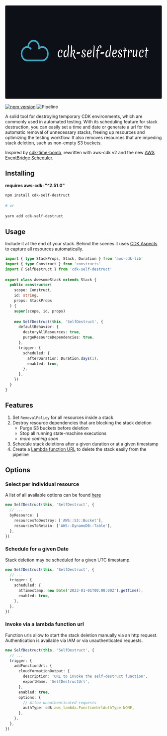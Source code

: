 <p align="center">
 <img src="logo.png" alt="vacuum" height="300px"/>
</p>

[![npm version](https://badge.fury.io/js/cdk-self-destruct.svg)](https://badge.fury.io/js/cdk-self-destruct)
![Pipeline](https://github.com/NimmLor/cdk-self-destruct/actions/workflows/release.yml/badge.svg)

A solid tool for destroying temporary CDK environments, which are commonly used in automated testing. With its scheduling feature for stack destruction, you can easily set a time and date or generate a url for the automatic removal of unnecessary stacks, freeing up resources and optimizing the testing workflow. It also removes resources that are impeding stack deletion, such as non-empty S3 buckets.

Inspired by [cdk-time-bomb](https://github.com/jmb12686/cdk-time-bomb), rewritten with aws-cdk v2 and the new [AWS EventBridge Scheduler](https://aws.amazon.com/de/blogs/compute/introducing-amazon-eventbridge-scheduler).

## Installing

**requires aws-cdk: "^2.51.0"**

```bash
npm install cdk-self-destruct

# or

yarn add cdk-self-destruct
```

## Usage

Include it at the end of your stack. Behind the scenes it uses [CDK Aspects](https://docs.aws.amazon.com/cdk/v2/guide/aspects.html) to capture all resources automatically.

```ts
import { type StackProps, Stack, Duration } from 'aws-cdk-lib'
import { type Construct } from 'constructs'
import { SelfDestruct } from 'cdk-self-destruct'

export class AwesomeStack extends Stack {
  public constructor(
    scope: Construct,
    id: string,
    props: StackProps
  ) {
    super(scope, id, props)

    new SelfDestruct(this, 'SelfDestruct', {
      defaultBehavior: {
        destoryAllResources: true,
        purgeResourceDependencies: true,
      },
      trigger: {
        scheduled: {
          afterDuration: Duration.days(1),
          enabled: true,
        },
      },
    })
  }
}
```

## Features

1. Set `RemovalPolicy` for all resources inside a stack
2. Destroy resource dependencies that are blocking the stack deletion
   - Purge S3 buckets before deletion
   - Stop all running state-machine executions
   - *more coming soon*
3. Schedule stack deletions after a given duration or at a given timestamp
4. Create a [Lambda function URL](https://docs.aws.amazon.com/lambda/latest/dg/lambda-urls.html) to delete the stack easily from the pipeline

## Options

### Select per individual resource

A list of all available options can be found [here](https://docs.aws.amazon.com/AWSCloudFormation/latest/UserGuide/aws-template-resource-type-ref.html)

```ts
new SelfDestruct(this, 'SelfDestruct', {
  // ...
  byResource: {
    resourcesToDestroy: ['AWS::S3::Bucket'],
    resourcesToRetain: ['AWS::DynamoDB::Table'],
  },
})
```

### Schedule for a given Date

Stack deletion may be scheduled for a given UTC timestamp.

```ts
new SelfDestruct(this, 'SelfDestruct', {
  // ...
  trigger: {
    scheduled: {
      atTimestamp: new Date('2023-01-01T00:00:00Z').getTime(),
      enabled: true,
    },
  },
})
```

### Invoke via a lambda function url

Function urls allow to start the stack deletion manually via an http request.
Authentication is available via IAM or via unauthenticated requests.

```ts
new SelfDestruct(this, 'SelfDestruct', {
  // ...
  trigger: {
    addFunctionUrl: {
      cloudformationOutput: {
        description: 'URL to invoke the self-destruct function',
        exportName: 'SelfDestructUrl',
      },
      enabled: true,
      options: {
        // Allow unauthenticated requests
        authType: cdk.aws_lambda.FunctionUrlAuthType.NONE,
      },
    },
  },
})
```
